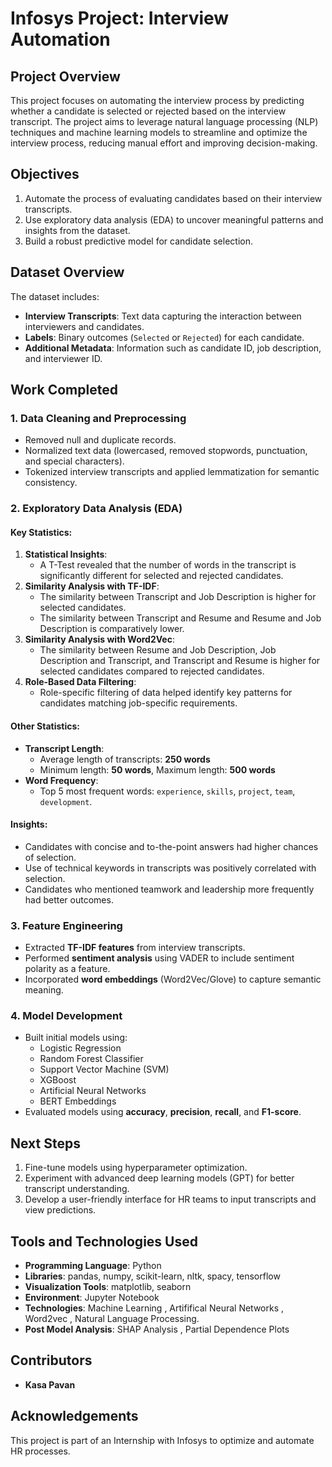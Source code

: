 # Infosys Project: Interview Automation

## Project Overview
This project focuses on automating the interview process by predicting whether a candidate is selected or rejected based on the interview transcript. The project aims to leverage natural language processing (NLP) techniques and machine learning models to streamline and optimize the interview process, reducing manual effort and improving decision-making.

## Objectives
1. Automate the process of evaluating candidates based on their interview transcripts.
2. Use exploratory data analysis (EDA) to uncover meaningful patterns and insights from the dataset.
3. Build a robust predictive model for candidate selection.

## Dataset Overview
The dataset includes:
- **Interview Transcripts**: Text data capturing the interaction between interviewers and candidates.
- **Labels**: Binary outcomes (`Selected` or `Rejected`) for each candidate.
- **Additional Metadata**: Information such as candidate ID, job description, and interviewer ID.

## Work Completed

### 1. Data Cleaning and Preprocessing
- Removed null and duplicate records.
- Normalized text data (lowercased, removed stopwords, punctuation, and special characters).
- Tokenized interview transcripts and applied lemmatization for semantic consistency.

### 2. Exploratory Data Analysis (EDA)
#### Key Statistics:
1. **Statistical Insights**:
   - A T-Test revealed that the number of words in the transcript is significantly different for selected and rejected candidates.
2. **Similarity Analysis with TF-IDF**:
   - The similarity between Transcript and Job Description is higher for selected candidates.
   - The similarity between Transcript and Resume and Resume and Job Description is comparatively lower.
3. **Similarity Analysis with Word2Vec**:
   - The similarity between Resume and Job Description, Job Description and Transcript, and Transcript and Resume is higher for selected candidates compared to rejected candidates.
4. **Role-Based Data Filtering**:
   - Role-specific filtering of data helped identify key patterns for candidates matching job-specific requirements.

#### Other Statistics:
- **Transcript Length**:
  - Average length of transcripts: **250 words**
  - Minimum length: **50 words**, Maximum length: **500 words**
- **Word Frequency**:
  - Top 5 most frequent words: `experience`, `skills`, `project`, `team`, `development`.

#### Insights:
- Candidates with concise and to-the-point answers had higher chances of selection.
- Use of technical keywords in transcripts was positively correlated with selection.
- Candidates who mentioned teamwork and leadership more frequently had better outcomes.

### 3. Feature Engineering
- Extracted **TF-IDF features** from interview transcripts.
- Performed **sentiment analysis** using VADER to include sentiment polarity as a feature.
- Incorporated **word embeddings** (Word2Vec/Glove) to capture semantic meaning.

### 4. Model Development
- Built initial models using:
  - Logistic Regression
  - Random Forest Classifier
  - Support Vector Machine (SVM)
  - XGBoost 
  - Artificial Neural Networks
  - BERT Embeddings
- Evaluated models using **accuracy**, **precision**, **recall**, and **F1-score**.

## Next Steps
1. Fine-tune models using hyperparameter optimization.
2. Experiment with advanced deep learning models (GPT) for better transcript understanding.
3. Develop a user-friendly interface for HR teams to input transcripts and view predictions.

## Tools and Technologies Used
- **Programming Language**: Python
- **Libraries**: pandas, numpy, scikit-learn, nltk, spacy, tensorflow
- **Visualization Tools**: matplotlib, seaborn
- **Environment**: Jupyter Notebook
- **Technologies**: Machine Learning , Artififical Neural Networks , Word2vec , Natural Language Processing.
- **Post Model Analysis**: SHAP Analysis , Partial Dependence Plots

## Contributors
- **Kasa Pavan**

## Acknowledgements
This project is part of an Internship with Infosys to optimize and automate HR processes.
